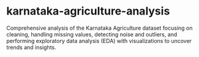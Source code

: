 # karnataka-agriculture-analysis
Comprehensive analysis of the Karnataka Agriculture dataset focusing on cleaning, handling missing values, detecting noise and outliers, and performing exploratory data analysis (EDA) with visualizations to uncover trends and insights.
